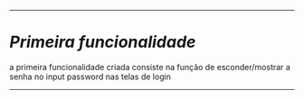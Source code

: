 ___
# _**Primeira funcionalidade**_  
a primeira funcionalidade criada consiste na função de esconder/mostrar a senha no input password nas telas de login
___
